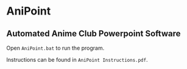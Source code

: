 # AniPoint
Automated Anime Club Powerpoint Software
---
Open `AniPoint.bat` to run the program.

Instructions can be found in `AniPoint Instructions.pdf`.